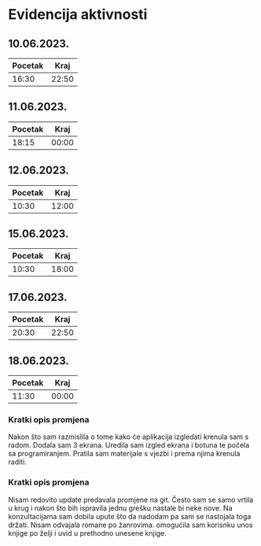 # Evidencija aktivnosti
## 10.06.2023.
Pocetak | Kraj
------- | ----
16:30   | 22:50
## 11.06.2023.
Pocetak | Kraj
------- | ----
18:15   | 00:00
## 12.06.2023.
Pocetak | Kraj
------- | ----
10:30   | 12:00
## 15.06.2023.
Pocetak | Kraj
------- | ----
10:30   | 18:00
## 17.06.2023.
Pocetak | Kraj
------- | ----
20:30   | 22:50
## 18.06.2023.
Pocetak | Kraj
------- | ----
11:30   | 00:00
### Kratki opis promjena
Nakon što sam razmislila o tome kako će aplikacija izgledati krenula sam s radom. Dodala sam 3 ekrana. Uredila sam izgled ekrana i botuna te počela sa programiranjem. Pratila sam materijale s vjezbi i prema njima krenula raditi.    

### Kratki opis promjena
Nisam redovito update predavala promjene na git. Često sam se samo vrtila u krug i nakon što bih ispravila jednu grešku nastale bi neke nove. Na konzultacijama sam dobila upute što da nadodam pa sam se nastojala toga držati. Nisam odvajala romane po žanrovima. omogućila sam korisnku unos knjige po želji i uvid u prethodno unesene knjige. 
